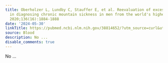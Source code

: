```yaml
---
title: Oberholzer L, Lundby C, Stauffer E, et al. Reevaluation of excessive erythrocytosis
  in diagnosing chronic mountain sickness in men from the world's highest city. Blood.
  2020;136(16):1884-1888
date: '2024-05-30'
linkTitle: https://pubmed.ncbi.nlm.nih.gov/38814652/?utm_source=curl&utm_medium=rss&utm_campaign=journals&utm_content=7603509&fc=None&ff=20240531182057&v=2.18.0.post9+e462414
source: Blood
description: No ...
disable_comments: true
---
```

No ...